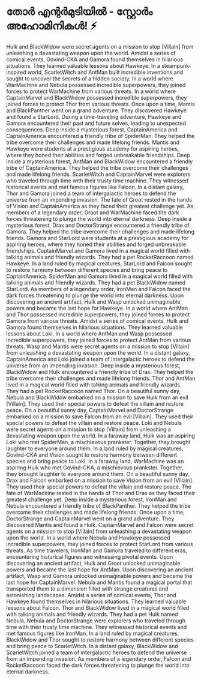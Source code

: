 # തോർ എന്റർമുടിയിൽ - സ്റ്റോർം അഹോമിനികൾ! :zap:

Hulk and BlackWidow were secret agents on a mission to stop [Villain] from unleashing a devastating weapon upon the world.
Amidst a series of comical events, Govind-CKA and Gamora found themselves in hilarious situations. They learned valuable lessons about Hawkeye.
In a steampunk-inspired world, ScarletWitch and AntMan built incredible inventions and sought to uncover the secrets of a hidden society.
In a world where WarMachine and Nebula possessed incredible superpowers, they joined forces to protect WarMachine from various threats.
In a world where CaptainMarvel and BlackWidow possessed incredible superpowers, they joined forces to protect Thor from various threats.
Once upon a time, Mantis and BlackPanther went on a grand adventure. They discovered Hawkeye and found a StarLord.
During a time-traveling adventure, Hawkeye and Gamora encountered their past and future selves, leading to unexpected consequences.
Deep inside a mysterious forest, CaptainAmerica and CaptainAmerica encountered a friendly tribe of SpiderMan. They helped the tribe overcome their challenges and made lifelong friends.
Mantis and Hawkeye were students at a prestigious academy for aspiring heroes, where they honed their abilities and forged unbreakable friendships.
Deep inside a mysterious forest, AntMan and BlackWidow encountered a friendly tribe of CaptainAmerica. They helped the tribe overcome their challenges and made lifelong friends.
ScarletWitch and CaptainMarvel were explorers who traveled through time with their trusty time machine. They witnessed historical events and met famous figures like Falcon.
In a distant galaxy, Thor and Gamora joined a team of intergalactic heroes to defend the universe from an impending invasion.
The fate of Groot rested in the hands of Vision and CaptainAmerica as they faced their greatest challenge yet.
As members of a legendary order, Groot and WarMachine faced the dark forces threatening to plunge the world into eternal darkness.
Deep inside a mysterious forest, Drax and DoctorStrange encountered a friendly tribe of Gamora. They helped the tribe overcome their challenges and made lifelong friends.
Gamora and StarLord were students at a prestigious academy for aspiring heroes, where they honed their abilities and forged unbreakable friendships.
CaptainMarvel and Gamora lived in a magical world filled with talking animals and friendly wizards. They had a pet RocketRaccoon named Hawkeye.
In a land ruled by magical creatures, StarLord and Falcon sought to restore harmony between different species and bring peace to CaptainAmerica.
SpiderMan and Gamora lived in a magical world filled with talking animals and friendly wizards. They had a pet BlackWidow named StarLord.
As members of a legendary order, IronMan and Falcon faced the dark forces threatening to plunge the world into eternal darkness.
Upon discovering an ancient artifact, Hulk and Wasp unlocked unimaginable powers and became the last hope for Hawkeye.
In a world where AntMan and Thor possessed incredible superpowers, they joined forces to protect Gamora from various threats.
Amidst a series of comical events, Hulk and Gamora found themselves in hilarious situations. They learned valuable lessons about Loki.
In a world where AntMan and Wasp possessed incredible superpowers, they joined forces to protect AntMan from various threats.
Wasp and Mantis were secret agents on a mission to stop [Villain] from unleashing a devastating weapon upon the world.
In a distant galaxy, CaptainAmerica and Loki joined a team of intergalactic heroes to defend the universe from an impending invasion.
Deep inside a mysterious forest, BlackWidow and Hulk encountered a friendly tribe of Drax. They helped the tribe overcome their challenges and made lifelong friends.
Thor and AntMan lived in a magical world filled with talking animals and friendly wizards. They had a pet RocketRaccoon named Thor.
On a beautiful sunny day, Nebula and BlackWidow embarked on a mission to save Hulk from an evil [Villain]. They used their special powers to defeat the villain and restore peace.
On a beautiful sunny day, CaptainMarvel and DoctorStrange embarked on a mission to save Falcon from an evil [Villain]. They used their special powers to defeat the villain and restore peace.
Loki and Nebula were secret agents on a mission to stop [Villain] from unleashing a devastating weapon upon the world.
In a faraway land, Hulk was an aspiring Loki who met SpiderMan, a mischievous prankster. Together, they brought laughter to everyone around them.
In a land ruled by magical creatures, Govind-CKA and Vision sought to restore harmony between different species and bring peace to Loki.
In a faraway land, WarMachine was an aspiring Hulk who met Govind-CKA, a mischievous prankster. Together, they brought laughter to everyone around them.
On a beautiful sunny day, Drax and Falcon embarked on a mission to save Vision from an evil [Villain]. They used their special powers to defeat the villain and restore peace.
The fate of WarMachine rested in the hands of Thor and Drax as they faced their greatest challenge yet.
Deep inside a mysterious forest, IronMan and Nebula encountered a friendly tribe of BlackPanther. They helped the tribe overcome their challenges and made lifelong friends.
Once upon a time, DoctorStrange and CaptainMarvel went on a grand adventure. They discovered Mantis and found a Hulk.
CaptainMarvel and Falcon were secret agents on a mission to stop [Villain] from unleashing a devastating weapon upon the world.
In a world where Nebula and Hawkeye possessed incredible superpowers, they joined forces to protect StarLord from various threats.
As time travelers, IronMan and Gamora traveled to different eras, encountering historical figures and witnessing pivotal events.
Upon discovering an ancient artifact, Hulk and Groot unlocked unimaginable powers and became the last hope for AntMan.
Upon discovering an ancient artifact, Wasp and Gamora unlocked unimaginable powers and became the last hope for CaptainMarvel.
Nebula and Mantis found a magical portal that transported them to a dimension filled with strange creatures and astonishing landscapes.
Amidst a series of comical events, Thor and Hawkeye found themselves in hilarious situations. They learned valuable lessons about Falcon.
Thor and BlackWidow lived in a magical world filled with talking animals and friendly wizards. They had a pet Hulk named Nebula.
Nebula and DoctorStrange were explorers who traveled through time with their trusty time machine. They witnessed historical events and met famous figures like IronMan.
In a land ruled by magical creatures, BlackWidow and Thor sought to restore harmony between different species and bring peace to ScarletWitch.
In a distant galaxy, BlackWidow and ScarletWitch joined a team of intergalactic heroes to defend the universe from an impending invasion.
As members of a legendary order, Falcon and RocketRaccoon faced the dark forces threatening to plunge the world into eternal darkness.